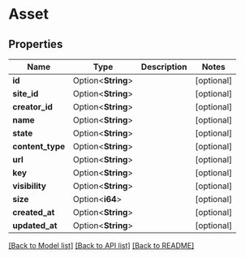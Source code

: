 # Asset

## Properties

Name | Type | Description | Notes
------------ | ------------- | ------------- | -------------
**id** | Option<**String**> |  | [optional]
**site_id** | Option<**String**> |  | [optional]
**creator_id** | Option<**String**> |  | [optional]
**name** | Option<**String**> |  | [optional]
**state** | Option<**String**> |  | [optional]
**content_type** | Option<**String**> |  | [optional]
**url** | Option<**String**> |  | [optional]
**key** | Option<**String**> |  | [optional]
**visibility** | Option<**String**> |  | [optional]
**size** | Option<**i64**> |  | [optional]
**created_at** | Option<**String**> |  | [optional]
**updated_at** | Option<**String**> |  | [optional]

[[Back to Model list]](../README.md#documentation-for-models) [[Back to API list]](../README.md#documentation-for-api-endpoints) [[Back to README]](../README.md)


